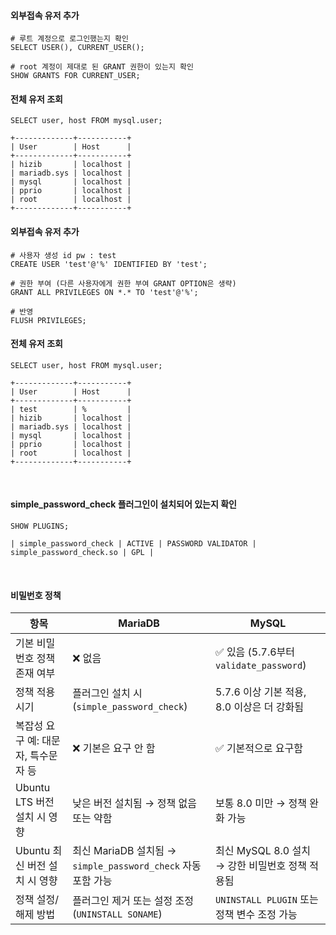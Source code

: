 #### 외부접속 유저 추가
```less
# 루트 계정으로 로그인했는지 확인
SELECT USER(), CURRENT_USER();

# root 계정이 제대로 된 GRANT 권한이 있는지 확인
SHOW GRANTS FOR CURRENT_USER;
```

#### 전체 유저 조회
```less
SELECT user, host FROM mysql.user;

+-------------+-----------+
| User        | Host      |
+-------------+-----------+
| hizib       | localhost |
| mariadb.sys | localhost |
| mysql       | localhost |
| pprio       | localhost |
| root        | localhost |
+-------------+-----------+
```


#### 외부접속 유저 추가
```less
# 사용자 생성 id pw : test
CREATE USER 'test'@'%' IDENTIFIED BY 'test';

# 권한 부여 (다른 사용자에게 권한 부여 GRANT OPTION은 생략)
GRANT ALL PRIVILEGES ON *.* TO 'test'@'%';

# 반영
FLUSH PRIVILEGES;
```


#### 전체 유저 조회
```less
SELECT user, host FROM mysql.user;

+-------------+-----------+
| User        | Host      |
+-------------+-----------+
| test        | %         |
| hizib       | localhost |
| mariadb.sys | localhost |
| mysql       | localhost |
| pprio       | localhost |
| root        | localhost |
+-------------+-----------+
```
<br>

#### simple_password_check 플러그인이 설치되어 있는지 확인
```less
SHOW PLUGINS;

| simple_password_check | ACTIVE | PASSWORD VALIDATOR | simple_password_check.so | GPL |
```
<br>

#### 비밀번호 정책

| 항목                    | MariaDB                                           | MySQL                              |
| --------------------- | ------------------------------------------------- | ---------------------------------- |
| 기본 비밀번호 정책 존재 여부      | ❌ 없음                                              | ✅ 있음 (5.7.6부터 `validate_password`) |
| 정책 적용 시기              | 플러그인 설치 시 (`simple_password_check`)               | 5.7.6 이상 기본 적용, 8.0 이상은 더 강화됨      |
| 복잡성 요구 예: 대문자, 특수문자 등 | ❌ 기본은 요구 안 함                                      | ✅ 기본적으로 요구함                        |
| Ubuntu LTS 버전 설치 시 영향 | 낮은 버전 설치됨 → 정책 없음 또는 약함                           | 보통 8.0 미만 → 정책 완화 가능               |
| Ubuntu 최신 버전 설치 시 영향  | 최신 MariaDB 설치됨 → `simple_password_check` 자동 포함 가능 | 최신 MySQL 8.0 설치 → 강한 비밀번호 정책 적용됨   |
| 정책 설정/해제 방법           | 플러그인 제거 또는 설정 조정 (`UNINSTALL SONAME`)             | `UNINSTALL PLUGIN` 또는 정책 변수 조정 가능  |






